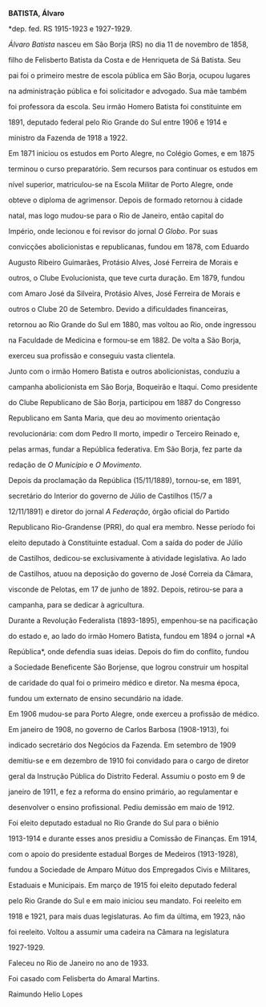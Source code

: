 **BATISTA, Álvaro**



\*dep. fed. RS 1915-1923 e 1927-1929.



*Álvaro Batista* nasceu em São Borja (RS) no dia 11 de novembro de 1858,

filho de Felisberto Batista da Costa e de Henriqueta de Sá Batista. Seu

pai foi o primeiro mestre de escola pública em São Borja, ocupou lugares

na administração pública e foi solicitador e advogado. Sua mãe também

foi professora da escola. Seu irmão Homero Batista foi constituinte em

1891, deputado federal pelo Rio Grande do Sul entre 1906 e 1914 e

ministro da Fazenda de 1918 a 1922.



Em 1871 iniciou os estudos em Porto Alegre, no Colégio Gomes, e em 1875

terminou o curso preparatório. Sem recursos para continuar os estudos em

nível superior, matriculou-se na Escola Militar de Porto Alegre, onde

obteve o diploma de agrimensor. Depois de formado retornou à cidade

natal, mas logo mudou-se para o Rio de Janeiro, então capital do

Império, onde lecionou e foi revisor do jornal *O Globo*. Por suas

convicções abolicionistas e republicanas, fundou em 1878, com Eduardo

Augusto Ribeiro Guimarães, Protásio Alves, José Ferreira de Morais e

outros, o Clube Evolucionista, que teve curta duração. Em 1879, fundou

com Amaro José da Silveira, Protásio Alves, José Ferreira de Morais e

outros o Clube 20 de Setembro. Devido a dificuldades financeiras,

retornou ao Rio Grande do Sul em 1880, mas voltou ao Rio, onde ingressou

na Faculdade de Medicina e formou-se em 1882. De volta a São Borja,

exerceu sua profissão e conseguiu vasta clientela.



Junto com o irmão Homero Batista e outros abolicionistas, conduziu a

campanha abolicionista em São Borja, Boqueirão e Itaqui. Como presidente

do Clube Republicano de São Borja, participou em 1887 do Congresso

Republicano em Santa Maria, que deu ao movimento orientação

revolucionária: com dom Pedro II morto, impedir o Terceiro Reinado e,

pelas armas, fundar a República federativa. Em São Borja, fez parte da

redação de *O Município* e *O Movimento*.



Depois da proclamação da República (15/11/1889), tornou-se, em 1891,

secretário do Interior do governo de Júlio de Castilhos (15/7 a

12/11/1891) e diretor do jornal *A Federação*, órgão oficial do Partido

Republicano Rio-Grandense (PRR), do qual era membro. Nesse período foi

eleito deputado à Constituinte estadual. Com a saída do poder de Júlio

de Castilhos, dedicou-se exclusivamente à atividade legislativa. Ao lado

de Castilhos, atuou na deposição do governo de José Correia da Câmara,

visconde de Pelotas, em 17 de junho de 1892. Depois, retirou-se para a

campanha, para se dedicar à agricultura.



Durante a Revolução Federalista (1893-1895), empenhou-se na pacificação

do estado e, ao lado do irmão Homero Batista, fundou em 1894 o jornal *A

República*, onde defendia suas ideias. Depois do fim do conflito, fundou

a Sociedade Beneficente São Borjense, que logrou construir um hospital

de caridade do qual foi o primeiro médico e diretor. Na mesma época,

fundou um externato de ensino secundário na idade.



Em 1906 mudou-se para Porto Alegre, onde exerceu a profissão de médico.

Em janeiro de 1908, no governo de Carlos Barbosa (1908-1913), foi

indicado secretário dos Negócios da Fazenda. Em setembro de 1909

demitiu-se e em dezembro de 1910 foi convidado para o cargo de diretor

geral da Instrução Pública do Distrito Federal. Assumiu o posto em 9 de

janeiro de 1911, e fez a reforma do ensino primário, ao regulamentar e

desenvolver o ensino profissional. Pediu demissão em maio de 1912.



Foi eleito deputado estadual no Rio Grande do Sul para o biênio

1913-1914 e durante esses anos presidiu a Comissão de Finanças. Em 1914,

com o apoio do presidente estadual Borges de Medeiros (1913-1928),

fundou a Sociedade de Amparo Mútuo dos Empregados Civis e Militares,

Estaduais e Municipais. Em março de 1915 foi eleito deputado federal

pelo Rio Grande do Sul e em maio iniciou seu mandato. Foi reeleito em

1918 e 1921, para mais duas legislaturas. Ao fim da última, em 1923, não

foi reeleito. Voltou a assumir uma cadeira na Câmara na legislatura

1927-1929.



Faleceu no Rio de Janeiro no ano de 1933.



Foi casado com Felisberta do Amaral Martins.



Raimundo Helio Lopes



